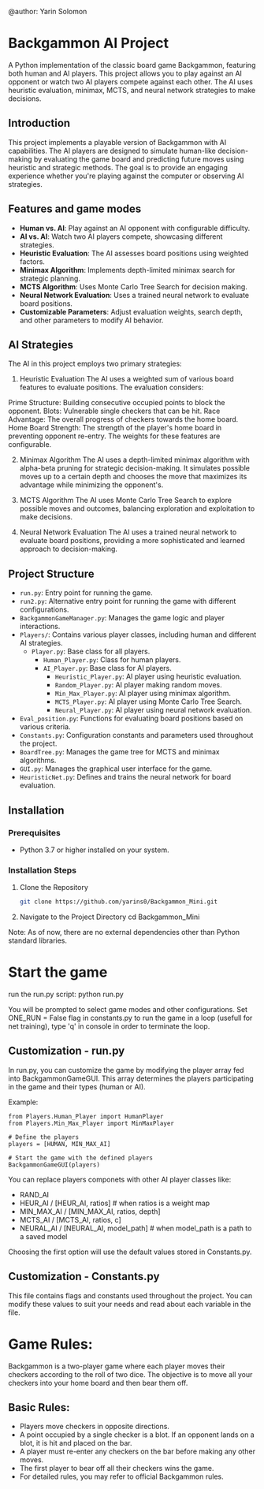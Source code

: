 @author: Yarin Solomon

# Backgammon AI Project

A Python implementation of the classic board game Backgammon, featuring both human and AI players. This project allows you to play against an AI opponent or watch two AI players compete against each other. The AI uses heuristic evaluation, minimax, MCTS, and neural network strategies to make decisions.

## Introduction

This project implements a playable version of Backgammon with AI capabilities. The AI players are designed to simulate human-like decision-making by evaluating the game board and predicting future moves using heuristic and strategic methods. The goal is to provide an engaging experience whether you're playing against the computer or observing AI strategies.

## Features and game modes

- **Human vs. AI**: Play against an AI opponent with configurable difficulty.
- **AI vs. AI**: Watch two AI players compete, showcasing different strategies.
- **Heuristic Evaluation**: The AI assesses board positions using weighted factors.
- **Minimax Algorithm**: Implements depth-limited minimax search for strategic planning.
- **MCTS Algorithm**: Uses Monte Carlo Tree Search for decision making.
- **Neural Network Evaluation**: Uses a trained neural network to evaluate board positions.
- **Customizable Parameters**: Adjust evaluation weights, search depth, and other parameters to modify AI behavior.

## AI Strategies
The AI in this project employs two primary strategies:

1. Heuristic Evaluation
The AI uses a weighted sum of various board features to evaluate positions. The evaluation considers:

Prime Structure: Building consecutive occupied points to block the opponent.
Blots: Vulnerable single checkers that can be hit.
Race Advantage: The overall progress of checkers towards the home board.
Home Board Strength: The strength of the player's home board in preventing opponent re-entry.
The weights for these features are configurable.

2. Minimax Algorithm
The AI uses a depth-limited minimax algorithm with alpha-beta pruning for strategic decision-making. It simulates possible moves up to a certain depth and chooses the move that maximizes its advantage while minimizing the opponent's.

3. MCTS Algorithm The AI uses Monte Carlo Tree Search to explore possible moves and outcomes, balancing exploration and exploitation to make decisions.

4. Neural Network Evaluation The AI uses a trained neural network to evaluate board positions, providing a more sophisticated and learned approach to decision-making.


## Project Structure

- `run.py`: Entry point for running the game.
- `run2.py`: Alternative entry point for running the game with different configurations.
- `BackgammonGameManager.py`: Manages the game logic and player interactions.
- `Players/`: Contains various player classes, including human and different AI strategies.
  - `Player.py`: Base class for all players.
    - `Human_Player.py`: Class for human players.
    - `AI_Player.py`: Base class for AI players.
        - `Heuristic_Player.py`: AI player using heuristic evaluation.
        - `Random_Player.py`: AI player making random moves.
        - `Min_Max_Player.py`: AI player using minimax algorithm.
        - `MCTS_Player.py`: AI player using Monte Carlo Tree Search.
        - `Neural_Player.py`: AI player using neural network evaluation.
- `Eval_position.py`: Functions for evaluating board positions based on various criteria.
- `Constants.py`: Configuration constants and parameters used throughout the project.
- `BoardTree.py`: Manages the game tree for MCTS and minimax algorithms.
- `GUI.py`: Manages the graphical user interface for the game.
- `HeuristicNet.py`: Defines and trains the neural network for board evaluation.

## Installation

### Prerequisites

- Python 3.7 or higher installed on your system.

### Installation Steps

1. Clone the Repository
   ```sh
   git clone https://github.com/yarins0/Backgammon_Mini.git

2. Navigate to the Project Directory
    cd Backgammon_Mini


Note: As of now, there are no external dependencies other than Python standard libraries.

# Start the game
run the run.py script: 
    python run.py

You will be prompted to select game modes and other configurations.
Set ONE_RUN = False flag in constants.py to run the game in a loop (usefull for net training), type 'q' in console in order to terminate the loop.

## Customization - run.py
In run.py, you can customize the game by modifying the player array fed into BackgammonGameGUI. This array determines the players participating in the game and their types (human or AI).

Example:

    from Players.Human_Player import HumanPlayer
    from Players.Min_Max_Player import MinMaxPlayer

    # Define the players
    players = [HUMAN, MIN_MAX_AI]

    # Start the game with the defined players
    BackgammonGameGUI(players)

 You can replace players componets with other AI player classes like: 
 - RAND_AI
 - HEUR_AI    / [HEUR_AI, ratios]               # when ratios is a weight map
 - MIN_MAX_AI / [MIN_MAX_AI, ratios, depth] 
 - MCTS_AI    / [MCTS_AI, ratios, c] 
 - NEURAL_AI  / [NEURAL_AI, model_path]         # when model_path is a path to a saved model

Choosing the first option will use the default values stored in Constants.py. 

## Customization - Constants.py
This file contains flags and constants used throughout the project. You can modify these values to suit your needs and read about each variable in the file.

# Game Rules:
Backgammon is a two-player game where each player moves their checkers according to the roll of two dice. The objective is to move all your checkers into your home board and then bear them off.

## Basic Rules:
- Players move checkers in opposite directions.
- A point occupied by a single checker is a blot. If an opponent lands on a blot, it is hit and placed on the bar.
- A player must re-enter any checkers on the bar before making any other moves.
- The first player to bear off all their checkers wins the game.
- For detailed rules, you may refer to official Backgammon rules.


